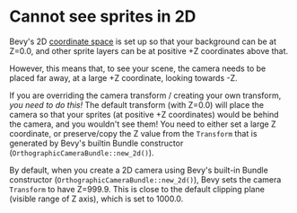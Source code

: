 # Cannot see sprites in 2D

Bevy's 2D [coordinate space](../features/transforms.md) is set up so that
your background can be at Z=0.0, and other sprite layers can be at positive
+Z coordinates above that.

However, this means that, to see your scene, the camera needs to be placed
far away, at a large +Z coordinate, looking towards -Z.

If you are overriding the camera transform / creating your own transform, *you
need to do this!* The default transform (with Z=0.0) will place the camera so
that your sprites (at positive +Z coordinates) would be behind the camera,
and you wouldn't see them! You need to either set a large Z coordinate, or
preserve/copy the Z value from the `Transform` that is generated by Bevy's
builtin Bundle constructor (`OrthographicCameraBundle::new_2d()`).

By default, when you create a 2D camera using Bevy's built-in Bundle
constructor (`OrthographicCameraBundle::new_2d()`), Bevy sets the camera
`Transform` to have Z=999.9. This is close to the default clipping plane
(visible range of Z axis), which is set to 1000.0.
